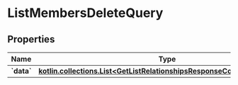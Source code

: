 
# ListMembersDeleteQuery

## Properties
| Name | Type | Description | Notes |
| ------------ | ------------- | ------------- | ------------- |
| **&#x60;data&#x60;** | [**kotlin.collections.List&lt;GetListRelationshipsResponseCollectionDataInner&gt;**](GetListRelationshipsResponseCollectionDataInner.md) |  |  |



